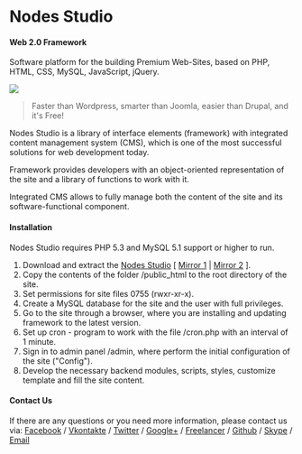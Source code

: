 # Nodes Studio

#### Web 2.0 Framework

Software platform for the building Premium Web-Sites, 
based on PHP, HTML, CSS, MySQL, JavaScript, jQuery.

[![](http://nodes-studio.com/img/cms/nodes_studio.png)][url]

> Faster than Wordpress, smarter than Joomla, easier than Drupal, and it's Free!

Nodes Studio is a library of interface elements (framework) with integrated content management system (CMS), which is one of the most successful solutions for web development today.

Framework provides developers with an object-oriented representation of the site and a library of functions to work with it.

Integrated CMS allows to fully manage both the content of the site and its software-functional component.

#### Installation

Nodes Studio requires PHP 5.3 and MySQL 5.1 support or higher to run.
1. Download and extract the [Nodes Studio][download] [ [Mirror 1][mirror] | [Mirror 2][github] ].
2. Copy the contents of the folder /public_html to the root directory of the site.
3. Set permissions for site files 0755 (rwxr-xr-x).
4. Create a MySQL database for the site and the user with full privileges.
5. Go to the site through a browser, where you are installing and updating framework to the latest version.
6. Set up cron - program to work with the file /cron.php with an interval of 1 minute.
7. Sign in to admin panel /admin, where perform the initial configuration of the site ("Config").
8. Develop the necessary backend modules, scripts, styles, customize template and fill the site content.

#### Contact Us

If there are any questions or you need more information, please contact us via:
[Facebook][fb] / [Vkontakte][vk]  / [Twitter][tw] / [Google+][gp] / [Freelancer][fl] / [Github][gh] / [Skype][skype] / [Email][email]

[url]: <https://nodes-studio.com>
[github]: <https://github.com/restinpc/Nodes-Studio>
[download]: <http://nodes-studio.com/source/nodes_studio.zip>
[mirror]: <https://drive.google.com/open?id=0B5PrSx06jievRVdHWHZDdUU3UmM>
[vk]: <http://vk.com/nodes_studio>
[fb]: <http://vk.com/nodes_studio>
[fl]: <https://www.freelancer.com/u/restinpc.html>
[tw]: <https://twitter.com/nodes_studio>
[gp]: <https://plus.google.com/110848129975428000891>
[gh]: <https://github.com/restinpc>
[skype]: <skype:rest_i_npc>
[email]: <mailto:developing@nodes-tech.ru>